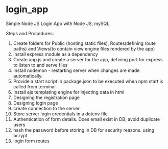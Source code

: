 # login_app

Simple Node JS Login App with Node JS, mySQL.

Steps and Procedures:

1. Create folders for Public (hosting static files), Routes(defining route paths) and Views(to contain view engine files rendered by the app)
2. install express module as a dependency
3. Create app.js and create a server for the app, defining port for express to listen to and serve files
4. Install nodemon - restarting server when changes are made automatically.
5. Provide a start script in package.json to be executed when npm start is called from terminal.
6. Install ejs templating engine for injecting data in html
7. Designing the registration page
8. Designing login page
9. create connection to the server
10. Store server login credentials in a dotenv file
11. Authentication of form details. Does email exist in DB, avoid duplicate users
12. hash the password before storing in DB for security reasons. using bcrypt
13. login form routes   
